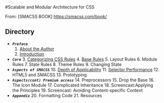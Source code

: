 #Scalable and Modular Architecture for CSS

From: [SMACSS BOOK] https://smacss.com/book/

## Directory
  * ***`Preface`***
    1. [About the Author](1.about-the-author.md)
    2. [Introduction](2.introduction.md)
  * ***`Core`***
    3. [Categorizing CSS Rules](3.categoriziing-css-rules.md)
    4. [Base Rules](4.base-rules.md)
    5. Layout Rules
    6. Module Rules
    7. State Rules
    8. Theme Rules
    9. Changing State
  * ***`Aspects of SMACSS`***
    10. [Depth of Applicability](10.depth-of-applicability.md)
    11. [Selector Performance](11.selector-performance.md)
    12. HTML5 and SMACSS
    13. Prototyping
  * ***`Aspects(cont) Premium access`***
    14. Preprocessors
    15. Drop the Base
    16. The Icon Module
    17. Complicated Inheritance
    18. Screencast:Applying the Principles
    19. Screencast: Avoiding Content-specific Context
  * ***`Appendix`***
    20. Formatting Code
    21. Resources
